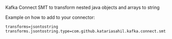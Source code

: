 Kafka Connect SMT to transform nested java objects and arrays to string



Example on how to add to your connector:
```
transforms=jsontostring
transforms.jsontostring.type=com.github.katariasahil.kafka.connect.smt.JsonToString$Value
```
